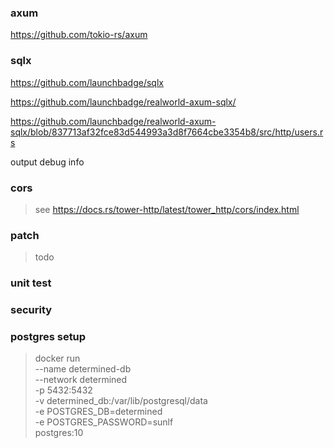 ### axum

https://github.com/tokio-rs/axum    

### sqlx

https://github.com/launchbadge/sqlx

https://github.com/launchbadge/realworld-axum-sqlx/

https://github.com/launchbadge/realworld-axum-sqlx/blob/837713af32fce83d544993a3d8f7664cbe3354b8/src/http/users.rs

output debug info

### cors
> see https://docs.rs/tower-http/latest/tower_http/cors/index.html


### patch

> todo 

### unit test
>

### security 

### postgres setup
> docker run \
    --name determined-db \
    --network determined \
    -p 5432:5432 \
    -v determined_db:/var/lib/postgresql/data \
    -e POSTGRES_DB=determined \
    -e POSTGRES_PASSWORD=sunlf \
    postgres:10
